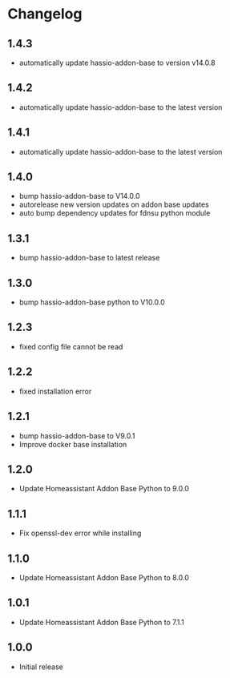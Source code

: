 # Changelog
## 1.4.3
 - automatically update hassio-addon-base to version v14.0.8


## 1.4.2
- automatically update hassio-addon-base to the latest version

## 1.4.1
- automatically update hassio-addon-base to the latest version

## 1.4.0
- bump hassio-addon-base to V14.0.0
- autorelease new version updates on addon base updates
- auto bump dependency updates for fdnsu python module

## 1.3.1
- bump hassio-addon-base to latest release

## 1.3.0
- bump hassio-addon-base python to V10.0.0

## 1.2.3
- fixed config file cannot be read

## 1.2.2
- fixed installation error

## 1.2.1
- bump hassio-addon-base to V9.0.1
- Improve docker base installation

## 1.2.0
- Update Homeassistant Addon Base Python to 9.0.0

## 1.1.1
- Fix openssl-dev error while installing

## 1.1.0
- Update Homeassistant Addon Base Python to 8.0.0

## 1.0.1
- Update Homeassistant Addon Base Python to 7.1.1

## 1.0.0
- Initial release
